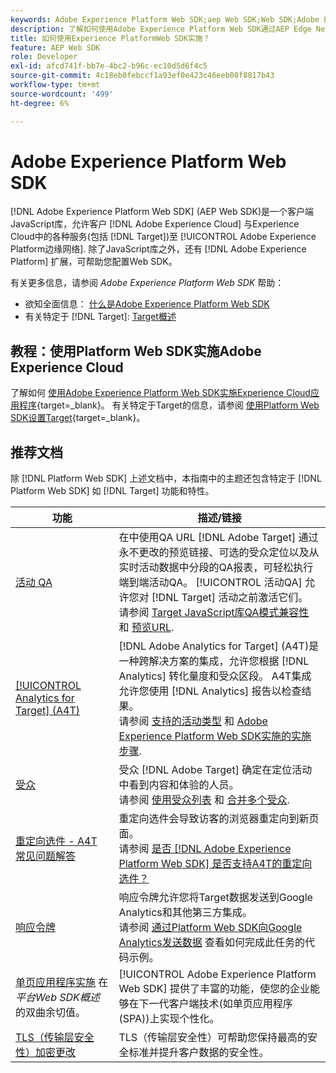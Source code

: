 ```yaml
---
keywords: Adobe Experience Platform Web SDK;aep Web SDK;Web SDK;Adobe Experience Cloud；平台边缘网络；Adobe Experience Platform边缘网络；边缘网络；aep边缘网络
description: 了解如何使用Adobe Experience Platform Web SDK通过AEP Edge Network与Adobe Experience Cloud中的各种服务进行交互。
title: 如何使用Experience PlatformWeb SDK实施？
feature: AEP Web SDK
role: Developer
exl-id: afcd741f-bb7e-4bc2-b96c-ec10d5d6f4c5
source-git-commit: 4c18eb0febccf1a93ef0e423c46eeb08f8817b43
workflow-type: tm+mt
source-wordcount: '499'
ht-degree: 6%

---
```


# Adobe Experience Platform Web SDK

[!DNL Adobe Experience Platform Web SDK] (AEP Web SDK)是一个客户端JavaScript库，允许客户 [!DNL Adobe Experience Cloud] 与Experience Cloud中的各种服务(包括 [!DNL Target])至 [!UICONTROL Adobe Experience Platform边缘网络]. 除了JavaScript库之外，还有 [!DNL Adobe Experience Platform] 扩展，可帮助您配置Web SDK。

有关更多信息，请参阅 *Adobe Experience Platform Web SDK* 帮助：

* 欲知全面信息： [什么是Adobe Experience Platform Web SDK](https://experienceleague.adobe.com/docs/experience-platform/edge/home.html)
* 有关特定于 [!DNL Target]: [Target概述](https://experienceleague.adobe.com/docs/experience-platform/edge/personalization/adobe-target/target-overview.html)

## 教程：使用Platform Web SDK实施Adobe Experience Cloud

了解如何 [使用Adobe Experience Platform Web SDK实施Experience Cloud应用程序](https://experienceleague.adobe.com/docs/platform-learn/implement-web-sdk/overview.html){target=_blank}。 有关特定于Target的信息，请参阅 [使用Platform Web SDK设置Target](https://experienceleague.adobe.com/docs/platform-learn/implement-web-sdk/applications-setup/setup-target.html){target=_blank}。

## 推荐文档

除 [!DNL Platform Web SDK] 上述文档中，本指南中的主题还包含特定于 [!DNL Platform Web SDK] 如 [!DNL Target] 功能和特性。

| 功能 | 描述/链接 |
| --- | --- |
| [活动 QA](/help/c-activities/c-activity-qa/activity-qa.md) | 在中使用QA URL [!DNL Adobe Target] 通过永不更改的预览链接、可选的受众定位以及从实时活动数据中分段的QA报表，可轻松执行端到端活动QA。 [!UICONTROL 活动QA] 允许您对 [!DNL Target] 活动之前激活它们。<br>请参阅 [Target JavaScript库QA模式兼容性](/help/c-activities/c-activity-qa/activity-qa.md#compatibility) 和 [预览URL](/help/c-activities/c-activity-qa/activity-qa.md#preview). |
| [[!UICONTROL Analytics for Target] (A4T)](/help/c-integrating-target-with-mac/a4t/a4t.md) | [!DNL Adobe Analytics for Target] (A4T)是一种跨解决方案的集成，允许您根据 [!DNL Analytics] 转化量度和受众区段。 A4T集成允许您使用 [!DNL Analytics] 报告以检查结果。<br>请参阅 [支持的活动类型](/help/c-integrating-target-with-mac/a4t/a4t.md#section_F487896214BF4803AF78C552EF1669AA) 和 [Adobe Experience Platform Web SDK实施的实施步骤](/help/c-integrating-target-with-mac/a4t/a4timplementation.md#platform). |
| [受众](/help/c-target/target.md) | 受众 [!DNL Adobe Target] 确定在定位活动中看到内容和体验的人员。<br>请参阅 [使用受众列表](/help/c-target/c-audiences/audiences.md#use-list) 和 [合并多个受众](/help/c-target/combining-multiple-audiences.md). |
| [重定向选件 - A4T 常见问题解答](/help/c-integrating-target-with-mac/a4t/r-a4t-faq/a4t-faq-redirect-offers.md) | 重定向选件会导致访客的浏览器重定向到新页面。<br>请参阅 [是否 [!DNL Adobe Experience Platform Web SDK] 是否支持A4T的重定向选件？](/help/c-integrating-target-with-mac/a4t/r-a4t-faq/a4t-faq-redirect-offers.md#platform) |
| [响应令牌](/help/administrating-target/response-tokens.md) | 响应令牌允许您将Target数据发送到Google Analytics和其他第三方集成。<br>请参阅 [通过Platform Web SDK向Google Analytics发送数据](/help/administrating-target/response-tokens.md#platform-web-sdk) 查看如何完成此任务的代码示例。 |
| [单页应用程序实施](https://experienceleague.adobe.com/docs/experience-platform/edge/personalization/adobe-target/spa-implementation.html?lang=en) 在 *平台Web SDK概述* 的双曲余切值。 | [!UICONTROL Adobe Experience Platform Web SDK] 提供了丰富的功能，使您的企业能够在下一代客户端技术(如单页应用程序(SPA))上实现个性化。 |
| [TLS（传输层安全性）加密更改](/help/c-implementing-target/c-considerations-before-you-implement-target/tls-transport-layer-security-encryption.md) | TLS（传输层安全性）可帮助您保持最高的安全标准并提升客户数据的安全性。 |
